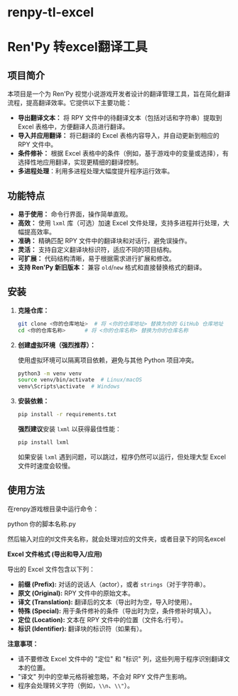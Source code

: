 # renpy-tl-excel
# Ren'Py 转excel翻译工具

## 项目简介

本项目是一个为 Ren'Py 视觉小说游戏开发者设计的翻译管理工具，旨在简化翻译流程，提高翻译效率。它提供以下主要功能：

*   **导出翻译文本：** 将 RPY 文件中的待翻译文本（包括对话和字符串）提取到 Excel 表格中，方便翻译人员进行翻译。
*   **导入并应用翻译：** 将已翻译的 Excel 表格内容导入，并自动更新到相应的 RPY 文件中。
*   **条件修补：** 根据 Excel 表格中的条件（例如，基于游戏中的变量或选择），有选择性地应用翻译，实现更精细的翻译控制。
* **多进程处理**：利用多进程处理大幅度提升程序运行效率。

## 功能特点

*   **易于使用：** 命令行界面，操作简单直观。
*   **高效：** 使用 `lxml` 库（可选）加速 Excel 文件处理，支持多进程并行处理，大幅提高效率。
*   **准确：** 精确匹配 RPY 文件中的翻译块和对话行，避免误操作。
*   **灵活：** 支持自定义翻译块标识符，适应不同的项目结构。
*   **可扩展：** 代码结构清晰，易于根据需求进行扩展和修改。
*   **支持 Ren'Py 新旧版本：** 兼容 `old`/`new` 格式和直接替换格式的翻译。

## 安装

1.  **克隆仓库：**

    ```bash
    git clone <你的仓库地址>  # 将 <你的仓库地址> 替换为你的 GitHub 仓库地址
    cd <你的仓库名称>      # 将 <你的仓库名称> 替换为你的仓库名称
    ```

2.  **创建虚拟环境（强烈推荐）：**

    使用虚拟环境可以隔离项目依赖，避免与其他 Python 项目冲突。

    ```bash
    python3 -m venv venv
    source venv/bin/activate  # Linux/macOS
    venv\Scripts\activate  # Windows
    ```

3.  **安装依赖：**

    ```bash
    pip install -r requirements.txt
    ```

    **强烈建议**安装 `lxml` 以获得最佳性能：

    ```bash
    pip install lxml
    ```

    如果安装 `lxml` 遇到问题，可以跳过，程序仍然可以运行，但处理大型 Excel 文件时速度会较慢。

## 使用方法

在renpy游戏根目录中运行命令：

python 你的脚本名称.py

然后输入对应的tl文件夹名称，就会处理对应的文件夹，或者目录下的同名excel


**Excel 文件格式 (导出和导入/应用)**

导出的 Excel 文件包含以下列：

*   **前缀 (Prefix):**  对话的说话人（actor），或者 `strings`（对于字符串）。
*   **原文 (Original):**  RPY 文件中的原始文本。
*   **译文 (Translation):**  翻译后的文本（导出时为空，导入时使用）。
*   **特殊 (Special):** 用于条件修补的条件（导出时为空，条件修补时填入）。
*   **定位 (Location):**  文本在 RPY 文件中的位置（文件名:行号）。
*   **标识 (Identifier):**  翻译块的标识符（如果有）。

**注意事项：**

*   请不要修改 Excel 文件中的 "定位" 和 "标识" 列，这些列用于程序识别翻译文本的位置。
*   "译文" 列中的空单元格将被忽略，不会对 RPY 文件产生影响。
*   程序会处理转义字符（例如，`\\n`、`\\"`）。


